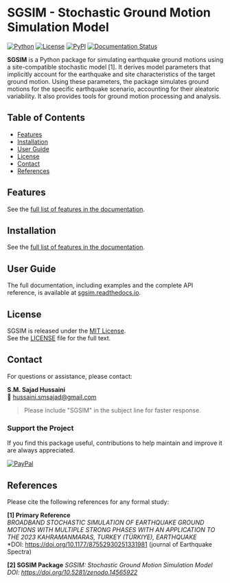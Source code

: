 # SGSIM - Stochastic Ground Motion Simulation Model

[![Python](https://img.shields.io/badge/python-3.8+-blue.svg)](https://www.python.org/downloads/)
[![License](https://img.shields.io/badge/license-MIT-blue.svg)](https://opensource.org/licenses/MIT)
[![PyPI](https://img.shields.io/pypi/v/sgsim.svg)](https://pypi.org/project/sgsim)
[![Documentation Status](https://readthedocs.org/projects/sgsim/badge/?version=latest)](https://sgsim.readthedocs.io/en/latest/?badge=latest)

**SGSIM** is a Python package for simulating earthquake ground motions using a site-compatible stochastic model [1]. It derives model parameters that implicitly account for the earthquake and site characteristics of the target ground motion. Using these parameters, the package simulates ground motions for the specific earthquake scenario, accounting for their aleatoric variability. It also provides tools for ground motion processing and analysis.  

## Table of Contents
- [Features](#features)
- [Installation](#installation)
- [User Guide](#User-Guide)
- [License](#license)
- [Contact](#contact)
- [References](#references)

## Features

See the [full list of features in the documentation](https://readthedocs.org/projects/sgsim/badge/?version=latest).


## Installation

See the [full list of features in the documentation](https://readthedocs.org/projects/sgsim/badge/?version=latest).

## User Guide

The full documentation, including examples and the complete API reference, is available at [sgsim.readthedocs.io](https://www.google.com/search?q=https://sgsim.readthedocs.io/).


## License

SGSIM is released under the [MIT License](https://opensource.org/licenses/MIT).  
See the [LICENSE](LICENSE) file for the full text.

## Contact

For questions or assistance, please contact:

**S.M. Sajad Hussaini**  
📧 [hussaini.smsajad@gmail.com](mailto:hussaini.smsajad@gmail.com)

> Please include "SGSIM" in the subject line for faster response.

### Support the Project

If you find this package useful, contributions to help maintain and improve it are always appreciated.

[![PayPal](https://img.shields.io/badge/PayPal-Donate-blue.svg)](https://www.paypal.com/paypalme/sajadhussaini)

## References

Please cite the following references for any formal study:  

**[1] Primary Reference**  
*BROADBAND STOCHASTIC SIMULATION OF EARTHQUAKE GROUND MOTIONS WITH MULTIPLE STRONG PHASES WITH AN APPLICATION TO THE 2023 KAHRAMANMARAS, TURKEY (TÜRKIYE), EARTHQUAKE*  
*DOI: https://doi.org/10.1177/87552930251331981 (journal of Earthquake Spectra)

**[2] SGSIM Package** 
*SGSIM: Stochastic Ground Motion Simulation Model*
*DOI: https://doi.org/10.5281/zenodo.14565922*
